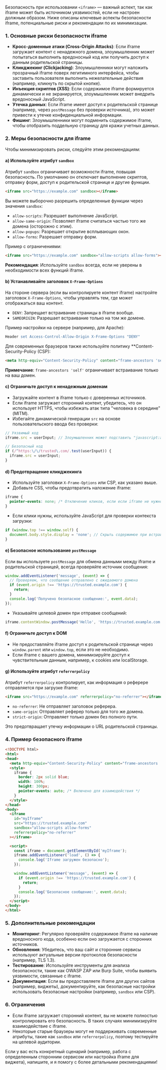 Безопасность при использовании `<iframe>` — важный аспект, так как iframe может быть источником уязвимостей, если не настроен должным образом. Ниже описаны ключевые аспекты безопасности iframe, потенциальные риски и рекомендации по их минимизации.

### 1. **Основные риски безопасности iframe**
- **Кросс-доменные атаки (Cross-Origin Attacks)**: Если iframe загружает контент с ненадежного домена, злоумышленник может попытаться выполнить вредоносный код или получить доступ к данным родительской страницы.
- **Кликджекинг (Clickjacking)**: Злоумышленники могут наложить прозрачный iframe поверх легитимного интерфейса, чтобы заставить пользователя выполнить нежелательные действия (например, кликнуть по скрытой кнопке).
- **Инъекция скриптов (XSS)**: Если содержимое iframe формируется динамически и не экранируется, злоумышленник может внедрить вредоносный JavaScript.
- **Утечка данных**: Если iframe имеет доступ к родительской странице (например, через `postMessage` без проверки источника), это может привести к утечке конфиденциальной информации.
- **Фишинг**: Злоумышленники могут подменить содержимое iframe, чтобы отобразить поддельную страницу для кражи учетных данных.

### 2. **Меры безопасности для iframe**
Чтобы минимизировать риски, следуйте этим рекомендациям:

#### a) **Используйте атрибут `sandbox`**
Атрибут `sandbox` ограничивает возможности iframe, повышая безопасность. По умолчанию он отключает выполнение скриптов, отправку форм, доступ к родительской странице и другие функции.

```html
<iframe src="https://example.com" sandbox></iframe>
```

Вы можете выборочно разрешить определенные функции через значения `sandbox`:

- `allow-scripts`: Разрешает выполнение JavaScript.
- `allow-same-origin`: Позволяет iframe считаться частью того же домена (осторожно с этим).
- `allow-popups`: Разрешает открытие всплывающих окон.
- `allow-forms`: Разрешает отправку форм.

Пример с ограничениями:

```html
<iframe src="https://example.com" sandbox="allow-scripts allow-forms"></iframe>
```

**Рекомендация**: Используйте `sandbox` всегда, если не уверены в необходимости всех функций iframe.

#### b) **Устанавливайте заголовок `X-Frame-Options`**
На стороне сервера (если вы контролируете контент iframe) настройте заголовок `X-Frame-Options`, чтобы управлять тем, где может отображаться ваш контент.

- `DENY`: Запрещает встраивание страницы в iframe вообще.
- `SAMEORIGIN`: Разрешает встраивание только на том же домене.

Пример настройки на сервере (например, для Apache):

```apache
Header set Access-Control-Allow-Origin X-Frame-Options "DENY"
```

Для современных браузеров также используйте политику **Content-Security-Policy (CSP):

```html
<meta http-equiv="Content-Security-Policy" content="frame-ancestors 'self'">
```

**Примечание**: `frame-ancestors 'self'` ограничивает встраивание только на ваш домен.

#### c) **Ограничьте доступ к ненадежным доменам**
- Загружайте контент в iframe только с доверенных источников.
- Если iframe загружает сторонний контент, убедитесь, что он использует HTTPS, чтобы избежать атак типа "человека в середине" (MITM).
- Избегайте динамической генерации `src` на основе пользовательского ввода без проверки:

```javascript
// Уязвимый код
iframe.src = userInput; // Злоумышленник может подставить "javascript:alert('XSS')"

// Безопасный код
if (/^https:\/\/trusted\.com/.test(userInput)) {
  iframe.src = userInput;
}
```

#### d) **Предотвращение кликджекинга**
- Используйте заголовки `X-Frame-Options` или CSP, как указано выше.
- Добавьте CSS, чтобы предотвратить наложение iframe:

```css
iframe {
  pointer-events: none; /* Отключение кликов, если если iframe не нужно взаимодействие */
}
```

- Если клики нужны, используйте JavaScript для проверки контекста загрузки:

```javascript
if (window.top !== window.self) {
  document.body.style.display = 'none'; // Скрыть содержимое при встраивании
}
```

#### e) **Безопасное использование `postMessage`**
Если вы используете `postMessage` для обмена данными между iframe и родительской страницей, всегда проверяйте источник сообщения:

```javascript
window.addEventListener('message', (event) => {
  // Проверяем, что сообщение отправлено с ожидаемого домена
  if (event.origin !== 'https://trusted.example.com') {
    return;
  }
  console.log('Получено безопасное сообщение:', event.data);
});
```

- Указывайте целевой домен при отправке сообщений:

```javascript
iframe.contentWindow.postMessage('Hello', 'https://trusted.example.com');
```

#### f) **Ограничьте доступ к DOM**
- Не предоставляйте iframe доступ к родительской странице через `window.parent` или `window.top`, если это не необходимо.
- Если iframe с вашего домена, минимизируйте доступ к чувствительным данным, например, к cookies или localStorage.

#### g) **Используйте атрибут `referrerpolicy`**
Атрибут `referrerpolicy` контролирует, как информация о реферере отправляется при загрузке iframe:

```html
<iframe src="https://example.com" referrerpolicy="no-referrer"></iframe>
```

- `no-referrer`: Не отправляет заголовок реферера.
- `same-origin`: Отправляет реферер только для того же домена.
- `strict-origin`: Отправляет только домен без полного пути.

Это предотвращает утечку информации о URL родительской страницы.

### 4. **Пример безопасного iframe**
```html
<!DOCTYPE html>
<html>
<head>
  <meta http-equiv="Content-Security-Policy" content="frame-ancestors 'self'">
  <style>
    iframe {
      border: 2px solid blue;
      width: 100%;
      height: 300px;
      pointer-events: auto; /* Включено для взаимодействия */
    }
  </style>
</head>
<body>
  <iframe
    id="myIframe"
    src="https://trusted.example.com"
    sandbox="allow-scripts allow-forms"
    referrerpolicy="no-referrer"
  ></iframe>

  <script>
    const iframe = document.getElementById('myIframe');
    iframe.addEventListener('load', () => {
      console.log('Iframe загружен безопасно');
    });

    window.addEventListener('message', (event) => {
      if (event.origin !== 'https://trusted.example.com') {
        return;
      }
      console.log('Безопасное сообщение:', event.data);
    });
  </script>
</body>
</html>
```

### 5. **Дополнительные рекомендации**
- **Мониторинг**: Регулярно проверяйте содержимое iframe на наличие вредоносного кода, особенно если оно загружается с сторонних источников.
- **Обновления**: Убедитесь, что ваш сайт и сторонние сервисы используют актуальные версии протоколов безопасности (например, TLS 1.3).
- **Тестирование**: Используйте инструменты для анализа безопасности, такие как OWASP ZAP или Burp Suite, чтобы выявить уязвимости, связанные с iframe.
- **Документация**: Если вы предоставляете iframe для других сайтов (например, виджеты), документируйте, как безопасные настройки использовать безопасные настройки (например, `sandbox` или CSP).

### 6. **Ограничения**
- Если iframe загружает сторонний контент, вы не можете полностью контролировать его безопасность. В таких случаях минимизируйте взаимодействие с iframe.
- Некоторые старые браузеры могут не поддерживать современные атрибуты, такие как `sandbox` или `referrerpolicy`, поэтому тестируйте на целевой аудитории.

Если у вас есть конкретный сценарий (например, работа с определенным сторонним сервисом или настройка iframe для виджета), напишите, и я помогу с более детальными рекомендациями!
